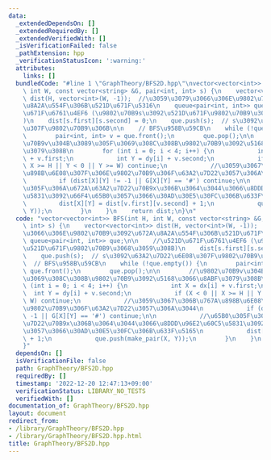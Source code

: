 ```yaml
---
data:
  _extendedDependsOn: []
  _extendedRequiredBy: []
  _extendedVerifiedWith: []
  _isVerificationFailed: false
  _pathExtension: hpp
  _verificationStatusIcon: ':warning:'
  attributes:
    links: []
  bundledCode: "#line 1 \"GraphTheory/BFS2D.hpp\"\nvector<vector<int>> BFS(int H,\
    \ int W, const vector<string> &G, pair<int, int> s) {\n    vector<vector<int>>\
    \ dist(H, vector<int>(W, -1));  //\u3059\u3079\u3066\u306E\u9802\u70B9\u3092\u672A\
    \u8A2A\u554F\u306B\u521D\u671F\u5316\n    queue<pair<int, int>> que;\n\n    //\u521D\
    \u671F\u6761\u4EF6 (\u9802\u70B9s\u3092\u521D\u671F\u9802\u70B9\u3068\u3059\u308B\
    )\n    dist[s.first][s.second] = 0;\n    que.push(s);  // s\u3092\u63A2\u7D22\u6E08\
    \u307F\u9802\u70B9\u306B\n\n    // BFS\u958B\u59CB\n    while (!que.empty()) {\n\
    \        pair<int, int> v = que.front();\n        que.pop();\n\n        //\u9802\
    \u70B9v\u304B\u3089\u305F\u3069\u308C\u308B\u9802\u70B9\u3092\u5168\u3066\u8ABF\
    \u3079\u308B\n        for (int i = 0; i < 4; i++) {\n            int X = dx[i]\
    \ + v.first;\n            int Y = dy[i] + v.second;\n            if (X < 0 ||\
    \ X >= H || Y < 0 || Y >= W) continue;\n            //\u3059\u3067\u306B\u767A\
    \u898B\u6E08\u307F\u306E\u9802\u70B9\u306F\u63A2\u7D22\u3057\u306A\u3044\n   \
    \         if (dist[X][Y] != -1 || G[X][Y] == '#') continue;\n\n            //\u65B0\
    \u305F\u306A\u672A\u63A2\u7D22\u70B9x\u306B\u3064\u3044\u3066\u8DDD\u96E2\u60C5\
    \u5831\u3092\u66F4\u65B0\u3057\u3066\u30AD\u30E5\u30FC\u306B\u633F\u5165\n   \
    \         dist[X][Y] = dist[v.first][v.second] + 1;\n            que.push(make_pair(X,\
    \ Y));\n        }\n    }\n    return dist;\n}\n"
  code: "vector<vector<int>> BFS(int H, int W, const vector<string> &G, pair<int,\
    \ int> s) {\n    vector<vector<int>> dist(H, vector<int>(W, -1));  //\u3059\u3079\
    \u3066\u306E\u9802\u70B9\u3092\u672A\u8A2A\u554F\u306B\u521D\u671F\u5316\n   \
    \ queue<pair<int, int>> que;\n\n    //\u521D\u671F\u6761\u4EF6 (\u9802\u70B9s\u3092\
    \u521D\u671F\u9802\u70B9\u3068\u3059\u308B)\n    dist[s.first][s.second] = 0;\n\
    \    que.push(s);  // s\u3092\u63A2\u7D22\u6E08\u307F\u9802\u70B9\u306B\n\n  \
    \  // BFS\u958B\u59CB\n    while (!que.empty()) {\n        pair<int, int> v =\
    \ que.front();\n        que.pop();\n\n        //\u9802\u70B9v\u304B\u3089\u305F\
    \u3069\u308C\u308B\u9802\u70B9\u3092\u5168\u3066\u8ABF\u3079\u308B\n        for\
    \ (int i = 0; i < 4; i++) {\n            int X = dx[i] + v.first;\n          \
    \  int Y = dy[i] + v.second;\n            if (X < 0 || X >= H || Y < 0 || Y >=\
    \ W) continue;\n            //\u3059\u3067\u306B\u767A\u898B\u6E08\u307F\u306E\
    \u9802\u70B9\u306F\u63A2\u7D22\u3057\u306A\u3044\n            if (dist[X][Y] !=\
    \ -1 || G[X][Y] == '#') continue;\n\n            //\u65B0\u305F\u306A\u672A\u63A2\
    \u7D22\u70B9x\u306B\u3064\u3044\u3066\u8DDD\u96E2\u60C5\u5831\u3092\u66F4\u65B0\
    \u3057\u3066\u30AD\u30E5\u30FC\u306B\u633F\u5165\n            dist[X][Y] = dist[v.first][v.second]\
    \ + 1;\n            que.push(make_pair(X, Y));\n        }\n    }\n    return dist;\n\
    }"
  dependsOn: []
  isVerificationFile: false
  path: GraphTheory/BFS2D.hpp
  requiredBy: []
  timestamp: '2022-12-20 12:47:13+09:00'
  verificationStatus: LIBRARY_NO_TESTS
  verifiedWith: []
documentation_of: GraphTheory/BFS2D.hpp
layout: document
redirect_from:
- /library/GraphTheory/BFS2D.hpp
- /library/GraphTheory/BFS2D.hpp.html
title: GraphTheory/BFS2D.hpp
---
```

